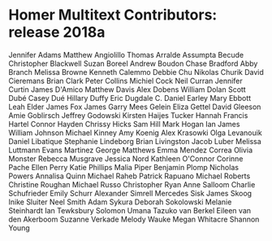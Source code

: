 # Homer Multitext Contributors:  release 2018a

Jennifer Adams
Matthew Angiolillo
Thomas Arralde
Assumpta Becude 
Christopher Blackwell
Suzan Boreel
Andrew Boudon
Chase Bradford
Abby Branch
Melissa Browne
Kenneth Calemmo
Debbie Chu
Nikolas Churik
David Cieremans
Brian Clark
Peter Collins
Michiel Cock
Neil Curran
Jennifer Curtin
James D'Amico
Matthew Davis
Alex Dobens
William Dolan
Scott Dubé
Casey Dué
Hillary Duffy
Eric Dugdale
C. Daniel Earley
Mary Ebbott
Leah Elder
James Fox
James Garry
Mees Gelein
Eliza Gettel
David Gleeson
Amie Goblirsch
Jeffrey Godowski
Kirsten Haijes
Tucker Hannah
Francis Hartel
Connor Hayden
Chrissy Hicks
Sam Hill
Mark Hogan
Ian James
William Johnson
Michael Kinney
Amy Koenig
Alex Krasowki
Olga Levanouik
Daniel Libatique
Stephanie Lindeborg
Brian Livingston
Jacob Luber
Melissa Luttmann
Evans Martinez
George Matthews
Emma Mendez Correa
Olivia Monster
Rebecca Musgrave
Jessica Nord
Kathleen O'Connor
Corinne Pache
Ellen Perry
Katie Phillips
Malia Piper
Benjamin Plomp
Nicholas Powers
Annalisa Quinn
Michael Raheb
Patrick Rapuano
Michael Roberts
Christine Roughan
Michael Russo
Christopher Ryan
Anne Salloom
Charlie Schufrieder
Emily Schurr
Alexander Simrell
Mercedes Sisk
James Skoog
Inike Sluiter
Neel Smith
Adam Sykura
Deborah Sokolowski
Melanie Steinhardt
Ian Tewksbury
Solomon Umana
Tazuko van Berkel
Eileen van den Akerboom
Suzanne Verkade
Melody Wauke
Megan Whitacre
Shannon Young
